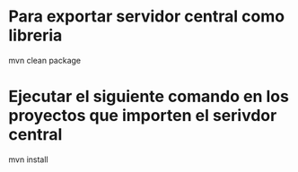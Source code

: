 # Para exportar servidor central como libreria 
mvn clean package

# Ejecutar el siguiente comando en los proyectos que importen el serivdor central
mvn install
